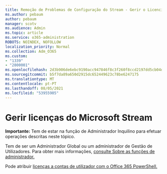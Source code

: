 ```yaml
---
title: Remoção de Problemas de Configuração do Stream - Gerir o Licenciamento em Fluxo
ms.author: pebaum
author: pebaum
manager: scotv
ms.audience: Admin
ms.topic: article
ms.service: o365-administration
ROBOTS: NOINDEX, NOFOLLOW
localization_priority: Normal
ms.collection: Adm_O365
ms.custom:
- "1339"
- "2800001"
ms.openlocfilehash: 2d3b906de6ebc9190acc947846f8c3f260f8ccd2197dd5cb04daa9c2dffbac97
ms.sourcegitcommit: b5f7da89a650d2915dc652449623c78be6247175
ms.translationtype: MT
ms.contentlocale: pt-PT
ms.lasthandoff: 08/05/2021
ms.locfileid: "53955905"
---
```

# <a name="managing-microsoft-stream-licenses"></a>Gerir licenças do Microsoft Stream

**Importante:** Tem de estar na função de Administrador Inquilino para efetuar operações descritas neste tópico.

Tem de ser um Administrador Global ou um administrador de Gestão de Utilizadores. Para obter mais informações, [consulte Sobre as funções de administrador.](https://docs.microsoft.com/microsoft-365/admin/add-users/about-admin-roles)

Pode atribuir [licenças a contas de utilizador com o Office 365 PowerShell.](https://go.microsoft.com/fwlink/p/?linkid=850410)
